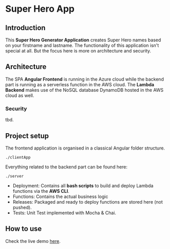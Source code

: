 # Super Hero App

## Introduction

This **Super Hero Generator Application** creates Super Hero names based on your firstname and lastname.
The functionality of this application isn't special at all. But the focus here is more on architecture and security. 

## Architecture

The SPA **Angular Frontend** is running in the Azure cloud while the backend part is running as a serverless function in the
AWS cloud. The **Lambda Backend** makes use of the NoSQL database DynamoDB hosted in the AWS cloud as well.

### Security

tbd.

## Project setup

The frontend application is organised in a classical Angular folder structure.

```
./clientApp
```
Everything related to the backend part can be found here:

```
./server
```

- Deployment: Contains all **bash scripts** to build and deploy Lambda functions via the **AWS CLI**.
- Functions: Contains the actual business logic
- Releases: Packaged and ready to deploy functions are stored here (not pushed).
- Tests: Unit Test implemented with Mocha & Chai.

## How to use

Check the live demo [here](#).
